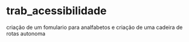 # trab_acessibilidade
 criação de um fomulario para analfabetos e criação de uma cadeira de rotas autonoma
